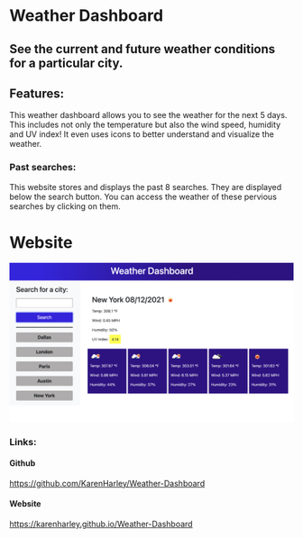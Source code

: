 # Weather Dashboard

## See the current and future weather conditions for a particular city.

## Features:
 This weather dashboard allows you to see the weather for the next 5 days. This includes not only the temperature but also the wind speed, humidity and UV index! It even uses icons to better understand and visualize the weather.
 ### Past searches:
 This website stores and displays the past 8 searches. They are displayed below the search button. You can access the weather of these pervious searches by clicking on them.  


 # Website 
 ![full webpage](./pics/website.png)


 ### Links:
 

#### Github

https://github.com/KarenHarley/Weather-Dashboard

#### Website

https://karenharley.github.io/Weather-Dashboard
